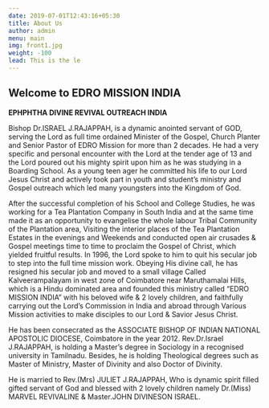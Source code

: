 ```yaml
---
date: 2019-07-01T12:43:16+05:30
title: About Us
author: admin
menu: main
img: front1.jpg
weight: -100
lead: This is the le
---
```

Welcome to EDRO MISSION INDIA
----------------

**EPHPHTHA DIVINE REVIVAL OUTREACH INDIA** 

Bishop Dr.ISRAEL J.RAJAPPAH, is a dynamic anointed servant of GOD, serving the Lord as full time ordained Minister of the Gospel, Church Planter and Senior Pastor of EDRO Mission for more than 2 decades. He had a very specific and personal encounter with the Lord at the tender age of 13 and the Lord poured out his mighty spirit upon him as he was studying in a Boarding School. As a young teen ager he committed his life to our Lord Jesus Christ and actively took part in youth and student’s ministry and Gospel outreach which led many youngsters into the Kingdom of God. 


After the successful completion of his School and College Studies, he was working for a Tea Plantation Company in South India and at the same time made it as an opportunity to evangelise the whole labour Tribal Community of the Plantation area, Visiting the interior places of the Tea Plantation Estates in the evenings and Weekends and conducted open air crusades & Gospel meetings time to time to proclaim the Gospel of Christ, which yielded fruitful results. In 1996, the Lord spoke to him to quit his secular job to step into the full time mission work. Obeying His divine call, he has resigned his secular job and moved to a small village Called Kalveerampalayam in west zone of Coimbatore near Maruthamalai Hills, which is a Hindu dominated area and founded this ministry called “EDRO MISSION INDIA” with his beloved wife & 2 lovely children, and faithfully carrying out the Lord’s Commission in India and abroad through Various Mission activities to make disciples to our Lord & Savior Jesus Christ. 


He has been consecrated as the ASSOCIATE BISHOP OF INDIAN NATIONAL APOSTOLIC DIOCESE, Coimbatore in the year 2012. Rev.Dr.Israel J.RAJAPPAH, is holding a Master’s degree in Sociology in a recognised university in Tamilnadu. Besides, he is holding Theological degrees such as Master of Ministry, Master of Divinity and also Doctor of Divinity. 


He is married to Rev.(Mrs) JULIET J.RAJAPPAH, Who is dynamic spirit filled gifted servant of God and blessed with 2 lovely children namely Dr.(Miss) MARVEL REVIVALINE & Master.JOHN DIVINESON ISRAEL. 

